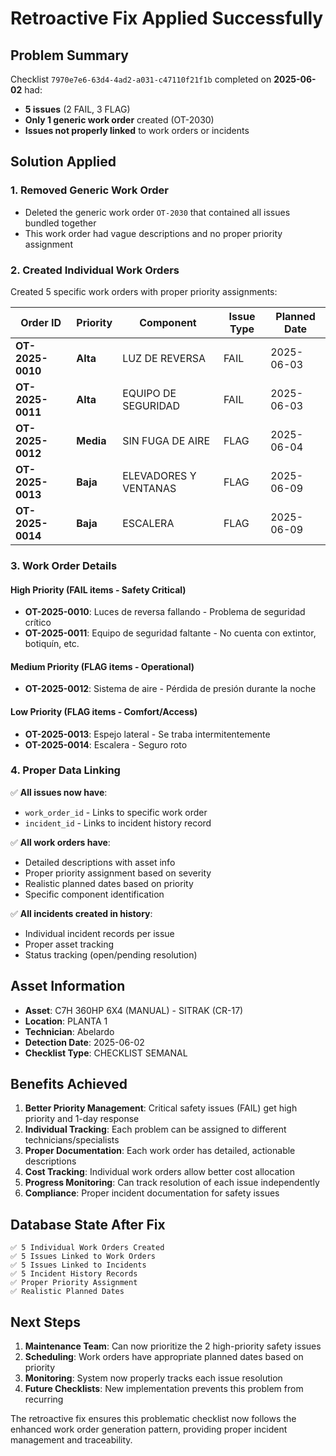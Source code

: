 # Retroactive Fix Applied Successfully

## Problem Summary
Checklist `7970e7e6-63d4-4ad2-a031-c47110f21f1b` completed on **2025-06-02** had:
- **5 issues** (2 FAIL, 3 FLAG)
- **Only 1 generic work order** created (OT-2030)
- **Issues not properly linked** to work orders or incidents

## Solution Applied

### 1. Removed Generic Work Order
- Deleted the generic work order `OT-2030` that contained all issues bundled together
- This work order had vague descriptions and no proper priority assignment

### 2. Created Individual Work Orders
Created 5 specific work orders with proper priority assignments:

| Order ID | Priority | Component | Issue Type | Planned Date |
|----------|----------|-----------|------------|--------------|
| **OT-2025-0010** | **Alta** | LUZ DE REVERSA | FAIL | 2025-06-03 |
| **OT-2025-0011** | **Alta** | EQUIPO DE SEGURIDAD | FAIL | 2025-06-03 |
| **OT-2025-0012** | **Media** | SIN FUGA DE AIRE | FLAG | 2025-06-04 |
| **OT-2025-0013** | **Baja** | ELEVADORES Y VENTANAS | FLAG | 2025-06-09 |
| **OT-2025-0014** | **Baja** | ESCALERA | FLAG | 2025-06-09 |

### 3. Work Order Details

#### High Priority (FAIL items - Safety Critical)
- **OT-2025-0010**: Luces de reversa fallando - Problema de seguridad crítico
- **OT-2025-0011**: Equipo de seguridad faltante - No cuenta con extintor, botiquín, etc.

#### Medium Priority (FLAG items - Operational)
- **OT-2025-0012**: Sistema de aire - Pérdida de presión durante la noche

#### Low Priority (FLAG items - Comfort/Access)
- **OT-2025-0013**: Espejo lateral - Se traba intermitentemente 
- **OT-2025-0014**: Escalera - Seguro roto

### 4. Proper Data Linking
✅ **All issues now have**:
- `work_order_id` - Links to specific work order
- `incident_id` - Links to incident history record

✅ **All work orders have**:
- Detailed descriptions with asset info
- Proper priority assignment based on severity
- Realistic planned dates based on priority
- Specific component identification

✅ **All incidents created in history**:
- Individual incident records per issue
- Proper asset tracking
- Status tracking (open/pending resolution)

## Asset Information
- **Asset**: C7H 360HP 6X4 (MANUAL) - SITRAK (CR-17)
- **Location**: PLANTA 1  
- **Technician**: Abelardo
- **Detection Date**: 2025-06-02
- **Checklist Type**: CHECKLIST SEMANAL

## Benefits Achieved

1. **Better Priority Management**: Critical safety issues (FAIL) get high priority and 1-day response
2. **Individual Tracking**: Each problem can be assigned to different technicians/specialists
3. **Proper Documentation**: Each work order has detailed, actionable descriptions
4. **Cost Tracking**: Individual work orders allow better cost allocation
5. **Progress Monitoring**: Can track resolution of each issue independently
6. **Compliance**: Proper incident documentation for safety issues

## Database State After Fix

```
✅ 5 Individual Work Orders Created
✅ 5 Issues Linked to Work Orders  
✅ 5 Issues Linked to Incidents
✅ 5 Incident History Records
✅ Proper Priority Assignment
✅ Realistic Planned Dates
```

## Next Steps

1. **Maintenance Team**: Can now prioritize the 2 high-priority safety issues
2. **Scheduling**: Work orders have appropriate planned dates based on priority
3. **Monitoring**: System now properly tracks each issue resolution
4. **Future Checklists**: New implementation prevents this problem from recurring

The retroactive fix ensures this problematic checklist now follows the enhanced work order generation pattern, providing proper incident management and traceability. 